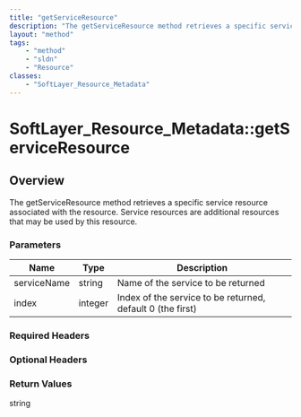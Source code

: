 ```yaml
---
title: "getServiceResource"
description: "The getServiceResource method retrieves a specific service resource associated with the resource. Service resources are... "
layout: "method"
tags:
    - "method"
    - "sldn"
    - "Resource"
classes:
    - "SoftLayer_Resource_Metadata"
---
```

# SoftLayer_Resource_Metadata::getServiceResource
## Overview 
The getServiceResource method retrieves a specific service resource associated with the resource. Service resources are additional resources that may be used by this resource. 

### Parameters 
|Name | Type | Description |
| --- | --- | --- |
|serviceName| string| Name of the service to be returned|
|index| integer| Index of the service to be returned, default 0 (the first)|


### Required Headers

### Optional Headers

### Return Values
string

